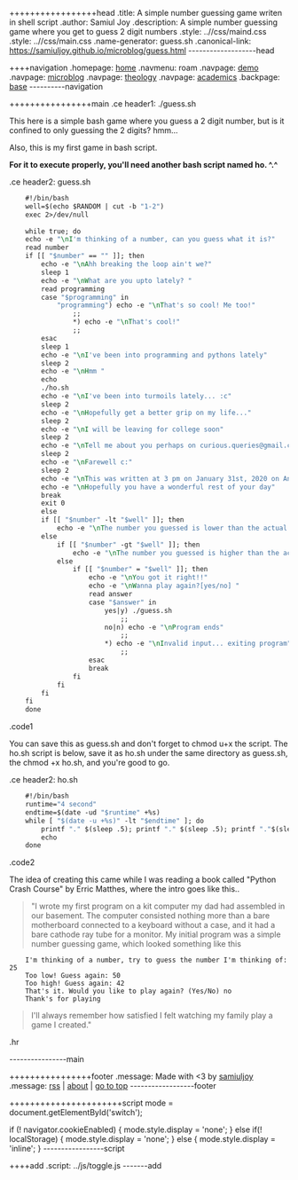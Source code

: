 +++++++++++++++++head
.title: A simple number guessing game writen in shell script
.author: Samiul Joy
.description: A simple number guessing game where you get to guess 2 digit numbers
.style: ..//css/maind.css
.style: ..//css/main.css
.name-generator: guess.sh
.canonical-link: https://samiuljoy.github.io/microblog/guess.html
-------------------head


++++navigation
.homepage: [home](..//index.html)
.navmenu: roam
.navpage: [demo](..//demo/base.html)
.navpage: [microblog](..//microblog/base.html)
.navpage: [theology](..//theology/base.html)
.navpage: [academics](..//academics/base.html)
.backpage: [base](base.html)
----------navigation

++++++++++++++++main
.ce header1: ./guess.sh

This here is a simple bash game where you guess a 2 digit number, but is it confined to only guessing the 2 digits? hmm...

Also, this is my first game in bash script.

__For it to execute properly, you'll need another bash script named ho. ^.^__

.ce header2: guess.sh

```1
	#!/bin/bash
	well=$(echo $RANDOM | cut -b "1-2")
	exec 2>/dev/null
	
	while true; do
	echo -e "\nI'm thinking of a number, can you guess what it is?"
	read number
	if [[ "$number" == "" ]]; then
	    echo -e "\nAhh breaking the loop ain't we?"
	    sleep 1
	    echo -e "\nWhat are you upto lately? "
	    read programming
	    case "$programming" in
	        "programming") echo -e "\nThat's so cool! Me too!"
	            ;;
	            *) echo -e "\nThat's cool!"
	            ;;
	    esac
	    sleep 1
	    echo -e "\nI've been into programming and pythons lately"
	    sleep 2
	    echo -e "\nHmm "
	    echo
	    ./ho.sh
	    echo -e "\nI've been into turmoils lately... :c"
	    sleep 2
	    echo -e "\nHopefully get a better grip on my life..."
	    sleep 2
	    echo -e "\nI will be leaving for college soon"
	    sleep 2
	    echo -e "\nTell me about you perhaps on curious.queries@gmail.com?"
	    sleep 2
	    echo -e "\nFarewell c:"
	    sleep 2
	    echo -e "\nThis was written at 3 pm on January 31st, 2020 on Android 5.1.1 with an app called termux and with vim editor"
	    echo -e "\nHopefully you have a wonderful rest of your day"
	    break
	    exit 0
	    else
	    if [[ "$number" -lt "$well" ]]; then
	        echo -e "\nThe number you guessed is lower than the actual value.."
	    else
	        if [[ "$number" -gt "$well" ]]; then
	            echo -e "\nThe number you guessed is higher than the actual value..."
	        else
	            if [[ "$number" = "$well" ]]; then
	                echo -e "\nYou got it right!!"
	                echo -e "\nWanna play again?[yes/no] "
	                read answer
	                case "$answer" in
	                    yes|y) ./guess.sh
	                        ;;
	                    no|n) echo -e "\nProgram ends"
	                        ;;
	                    *) echo -e "\nInvalid input... exiting program"
	                        ;;
	                esac
	                break
	            fi
	        fi
	    fi
	fi
	done
```
.code1

You can save this as guess.sh and don't forget to chmod u+x the script. The ho.sh script is below, save it as ho.sh under the same directory as guess.sh, the chmod +x ho.sh, and you're good to go.

.ce header2: ho.sh

```2
	#!/bin/bash
	runtime="4 second"
	endtime=$(date -ud "$runtime" +%s)
	while [ "$(date -u +%s)" -lt "$endtime" ]; do
		printf "." $(sleep .5); printf "." $(sleep .5); printf "."$(sleep 0.5);
		echo
	done
```
.code2

The idea of creating this came while I was reading a book called "Python Crash Course" by Erric Matthes, where the intro goes like this..

> "I wrote my first program on a kit computer my dad had assembled in our basement. The computer consisted nothing more than a bare motherboard connected to a keyboard without a case, and it had a bare cathode ray tube for a monitor. My initial program was a simple number guessing game, which looked something like this


```no
	I'm thinking of a number, try to guess the number I'm thinking of: 25
	Too low! Guess again: 50
	Too high! Guess again: 42
	That's it. Would you like to play again? (Yes/No) no
	Thank's for playing
```


> I'll always remember how satisfied I felt watching my family play a game I created."

.hr

----------------main

++++++++++++++++footer
.message: Made with <3 by [samiuljoy](https://github.com/samiuljoy)
.message: [rss](/rss.xml) | [about](/about.html) | [go to top](#)
------------------footer

++++++++++++++++++++++script
mode = document.getElementById('switch');

if (! navigator.cookieEnabled) {
	mode.style.display = 'none';
}
else if(! localStorage) {
	mode.style.display = 'none';
}
else {
	mode.style.display = 'inline';
}
-----------------script

++++add
.script: ../js/toggle.js
-------add

